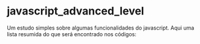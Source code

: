 # javascript_advanced_level
Um estudo simples sobre algumas funcionalidades do javascript.  Aqui uma lista resumida do que será encontrado nos códigos:
